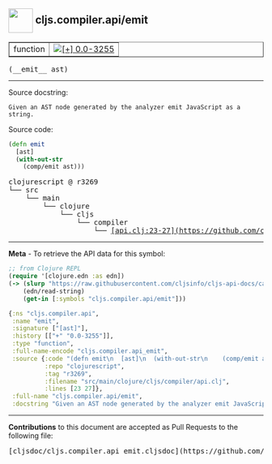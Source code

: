 ## <img width="48px" valign="middle" src="http://i.imgur.com/Hi20huC.png"> cljs.compiler.api/emit

 <table border="1">
<tr>

<td>function</td>
<td><a href="https://github.com/cljsinfo/cljs-api-docs/tree/0.0-3255"><img valign="middle" alt="[+] 0.0-3255" src="https://img.shields.io/badge/+-0.0--3255-lightgrey.svg"></a> </td>
</tr>
</table>

 <samp>
(__emit__ ast)<br>
</samp>

---




Source docstring:

```
Given an AST node generated by the analyzer emit JavaScript as a string.
```

Source code:

```clj
(defn emit
  [ast]
  (with-out-str
    (comp/emit ast)))
```

 <pre>
clojurescript @ r3269
└── src
    └── main
        └── clojure
            └── cljs
                └── compiler
                    └── <ins>[api.clj:23-27](https://github.com/clojure/clojurescript/blob/r3269/src/main/clojure/cljs/compiler/api.clj#L23-L27)</ins>
</pre>


---

__Meta__ - To retrieve the API data for this symbol:

```clj
;; from Clojure REPL
(require '[clojure.edn :as edn])
(-> (slurp "https://raw.githubusercontent.com/cljsinfo/cljs-api-docs/catalog/cljs-api.edn")
    (edn/read-string)
    (get-in [:symbols "cljs.compiler.api/emit"]))
```

```clj
{:ns "cljs.compiler.api",
 :name "emit",
 :signature ["[ast]"],
 :history [["+" "0.0-3255"]],
 :type "function",
 :full-name-encode "cljs.compiler.api_emit",
 :source {:code "(defn emit\n  [ast]\n  (with-out-str\n    (comp/emit ast)))",
          :repo "clojurescript",
          :tag "r3269",
          :filename "src/main/clojure/cljs/compiler/api.clj",
          :lines [23 27]},
 :full-name "cljs.compiler.api/emit",
 :docstring "Given an AST node generated by the analyzer emit JavaScript as a string."}

```

---

__Contributions__ to this document are accepted as Pull Requests to the following file:

 <pre>
[cljsdoc/cljs.compiler.api_emit.cljsdoc](https://github.com/cljsinfo/cljs-api-docs/blob/master/cljsdoc/cljs.compiler.api_emit.cljsdoc)
</pre>

